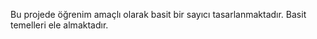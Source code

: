 Bu projede öğrenim amaçlı olarak basit bir sayıcı tasarlanmaktadır.
Basit temelleri ele almaktadır.
